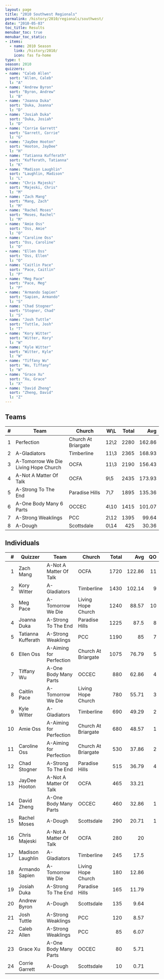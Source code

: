 ```yaml
---
layout: page
title: "2010 Southwest Regionals"
permalink: /history/2010/regionals/southwest/
date: "2010-05-03"
toc_title: Results
menubar_toc: true
menubar_toc_static:
- items:
  - name: 2010 Season
    link: /history/2010/
    icon: fas fa-home
type: t
season: 2010
quizzers:
- name: "Caleb Allen"
  sort: "Allen, Caleb"
  l: "A"
- name: "Andrew Byron"
  sort: "Byron, Andrew"
  l: "B"
- name: "Joanna Duka"
  sort: "Duka, Joanna"
  l: "D"
- name: "Josiah Duka"
  sort: "Duka, Josiah"
  l: "D"
- name: "Corrie Garrett"
  sort: "Garrett, Corrie"
  l: "G"
- name: "JayDee Hooton"
  sort: "Hooton, JayDee"
  l: "H"
- name: "Tatianna Kufferath"
  sort: "Kufferath, Tatianna"
  l: "K"
- name: "Madison Laughlin"
  sort: "Laughlin, Madison"
  l: "L"
- name: "Chris Majeski"
  sort: "Majeski, Chris"
  l: "M"
- name: "Zach Mang"
  sort: "Mang, Zach"
  l: "M"
- name: "Rachel Moses"
  sort: "Moses, Rachel"
  l: "M"
- name: "Amie Oss"
  sort: "Oss, Amie"
  l: "O"
- name: "Caroline Oss"
  sort: "Oss, Caroline"
  l: "O"
- name: "Ellen Oss"
  sort: "Oss, Ellen"
  l: "O"
- name: "Caitlin Pace"
  sort: "Pace, Caitlin"
  l: "P"
- name: "Meg Pace"
  sort: "Pace, Meg"
  l: "P"
- name: "Armando Sapien"
  sort: "Sapien, Armando"
  l: "S"
- name: "Chad Stogner"
  sort: "Stogner, Chad"
  l: "S"
- name: "Josh Tuttle"
  sort: "Tuttle, Josh"
  l: "T"
- name: "Kory Witter"
  sort: "Witter, Kory"
  l: "W"
- name: "Kyle Witter"
  sort: "Witter, Kyle"
  l: "W"
- name: "Tiffany Wu"
  sort: "Wu, Tiffany"
  l: "W"
- name: "Grace Xu"
  sort: "Xu, Grace"
  l: "X"
- name: "David Zheng"
  sort: "Zheng, David"
  l: "Z"
---
```


## Teams

|    # | Team                                 | Church              | W\L  | Total |    Avg |
| ---: | ------------------------------------ | ------------------- | ---- | ----: | -----: |
|    1 | Perfection                           | Church At Briargate | 12\2 |  2280 | 162.86 |
|    2 | A-Gladiators                         | Timberline          | 11\3 |  2365 | 168.93 |
|    3 | A-Tomorrow We Die Living Hope Church | OCFA                | 11\3 |  2190 | 156.43 |
|    4 | A-Not A Matter Of Talk               | OCFA                | 9\5  |  2435 | 173.93 |
|    5 | A-Strong To The End                  | Paradise Hills      | 7\7  |  1895 | 135.36 |
|    6 | A-One Body Many 6 Parts              | OCCEC               | 4\10 |  1415 | 101.07 |
|    7 | A-Strong Weaklings                   | PCC                 | 2\12 |  1395 |  99.64 |
|    8 | A-Dough                              | Scottsdale          | 0\14 |   425 |  30.36 |

## Individuals

|    # | Quizzer            | Team                    | Church              | Total |    Avg |   QO |
| ---: | ------------------ | ----------------------- | ------------------- | ----: | -----: | ---: |
|    1 | Zach Mang          | A-Not A Matter Of Talk  | OCFA                |  1720 | 122.86 |   11 |
|    2 | Kory Witter        | A-Gladiators            | Timberline          |  1430 | 102.14 |    9 |
|    3 | Meg Pace           | A-Tomorrow We Die       | Living Hope Church  |  1240 |  88.57 |   10 |
|    4 | Joanna Duka        | A-Strong To The End     | Paradise Hills      |  1225 |   87.5 |    8 |
|    5 | Tatianna Kufferath | A-Strong Weaklings      | PCC                 |  1190 |     85 |    7 |
|    6 | Ellen Oss          | A-Aiming for Perfection | Church At Briargate |  1075 |  76.79 |    5 |
|    7 | Tiffany Wu         | A-One Body Many Parts   | OCCEC               |   880 |  62.86 |    4 |
|    8 | Caitlin Pace       | A-Tomorrow We Die       | Living Hope Church  |   780 |  55.71 |    3 |
|    9 | Kyle Witter        | A-Gladiators            | Timberline          |   690 |  49.29 |    2 |
|   10 | Amie Oss           | A-Aiming for Perfection | Church At Briargate |   680 |  48.57 |    1 |
|   11 | Caroline Oss       | A-Aiming for Perfection | Church At Briargate |   530 |  37.86 |    2 |
|   12 | Chad Stogner       | A-Strong To The End     | Paradise Hills      |   515 |  36.79 |    4 |
|   13 | JayDee Hooton      | A-Not A Matter Of Talk  | OCFA                |   465 |  33.21 |      |
|   14 | David Zheng        | A-One Body Many Parts   | OCCEC               |   460 |  32.86 |    1 |
|   15 | Rachel Moses       | A-Dough                 | Scottsdale          |   290 |  20.71 |    1 |
|   16 | Chris Majeski      | A-Not A Matter Of Talk  | OCFA                |   280 |     20 |      |
|   17 | Madison Laughlin   | A-Gladiators            | Timberline          |   245 |   17.5 |      |
|   18 | Armando Sapien     | A-Tomorrow We Die       | Living Hope Church  |   180 |  12.86 |      |
|   19 | Josiah Duka        | A-Strong To The End     | Paradise Hills      |   165 |  11.79 |      |
|   20 | Andrew Byron       | A-Dough                 | Scottsdale          |   135 |   9.64 |      |
|   21 | Josh Tuttle        | A-Strong Weaklings      | PCC                 |   120 |   8.57 |      |
|   22 | Caleb Allen        | A-Strong Weaklings      | PCC                 |    85 |   6.07 |      |
|   23 | Grace Xu           | A-One Body Many Parts   | OCCEC               |    80 |   5.71 |      |
|   24 | Corrie Garrett     | A-Dough                 | Scottsdale          |    10 |   0.71 |      |